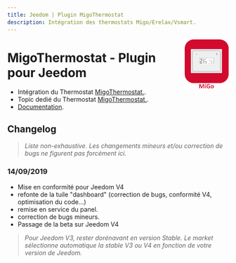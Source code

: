 ```yaml
---
title: Jeedom | Plugin MigoThermostat
description: Intégration des thermostats Migo/Erelax/Vsmart.
---
```


<img align="right" src="../images/migoThermostat_icon.png" width="100">

# MigoThermostat - Plugin pour Jeedom

* Intégration du Thermostat [MigoThermostat.](https://limad.github.io/plugin-migoThermostat/fr_FR/#tocAnchor-1-3).
* Topic dedié du Thermostat [MigoThermostat.](https://www.jeedom.com/forum/viewtopic.php?p=764669#p764669).
* [Documentation](index.md).

## Changelog
>*Liste non-exhaustive. Les changements mineurs et/ou correction de bugs ne figurent pas forcément ici.*

### 14/09/2019
* Mise en conformité pour Jeedom V4
* refonte de la tuile "dashboard" (correction de bugs, conformité V4, optimisation du code...)
* remise en service du panel.
* correction de bugs mineurs.
* Passage de la beta sur Jeedom V4

>   *Pour Jeedom V3, rester dorénavant en version Stable. Le market sélectionne automatique la stable V3 ou V4 en fonction de votre version de Jeedom.*
